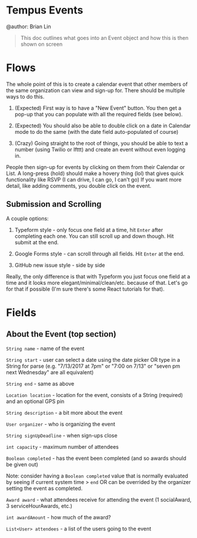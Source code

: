 # Tempus Events

@author: Brian Lin 

> This doc outlines what goes into an Event object and how this is then shown on screen

# Flows

The whole point of this is to create a calendar event that other members of the same organization can view and sign-up for. 
There should be multiple ways to do this. 

1. (Expected) First way is to have a "New Event" button. You then get a pop-up that you can populate with 
all the required fields (see below). 

2. (Expected) You should also be able to double click on a date in Calendar mode to do the same (with the date field auto-populated of course)

3. (Crazy) Going straight to the root of things, you should be able to text a number (using Twilio or Ifttt) and create an event without even logging in.

People then sign-up for events by clicking on them from their Calendar or List. A long-press (hold) should make a hovery thing (lol) that gives quick functionality like RSVP (I can drive, I can go, I can't go)
If you want more detail, like adding comments, you double click on the event. 

## Submission and Scrolling

A couple options:

1. Typeform style - only focus one field at a time, hit `Enter` after completing each one. You can still scroll up and down though. Hit submit at the end.

2. Google Forms style - can scroll through all fields. Hit `Enter` at the end.

3. GitHub new issue style - side by side

Really, the only difference is that with Typeform you just focus one field at a time and it looks more elegant/minimal/clean/etc. because of that. Let's go for that if possible (I'm sure there's some React tutorials for that).

# Fields

## About the Event (top section)

`String name` - name of the event

`String start` - user can select a date using the date picker OR type in a String for parse (e.g. "7/13/2017 at 7pm" or "7:00 on 7/13" or "seven pm next Wednesday" are all equivalent) 

`String end` - same as above

`Location location` - location for the event, consists of a String (required) and an optional GPS pin

`String description` - a bit more about the event

`User organizer` - who is organizing the event

`String signUpDeadline` - when sign-ups close

`int capacity` - maximum number of attendees

`Boolean completed` - has the event been completed (and so awards should be given out)

Note: consider having a `Boolean completed` value that is normally evaluated by seeing if current system time > `end` OR can be overrided by the organizer setting the event as completed. 

`Award award` - what attendees receive for attending the event (1 socialAward, 3 serviceHourAwards, etc.)

`int awardAmount` - how much of the award?

`List<User> attendees` - a list of the users going to the event

